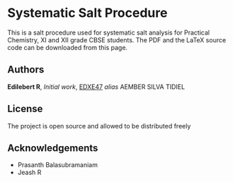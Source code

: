 # Systematic Salt Procedure
This is a salt procedure used for systematic salt analysis for Practical Chemistry, XI and XII grade CBSE students. The PDF and the LaTeX source code can be downloaded from this page.
## Authors
**Edilebert R**, *Initial work*, [EDXE47](https://github.com/EDXE47)
*alias* AEMBER SILVA TIDIEL
## License
The project is open source and allowed to be distributed freely
## Acknowledgements
* Prasanth Balasubramaniam
* Jeash R

